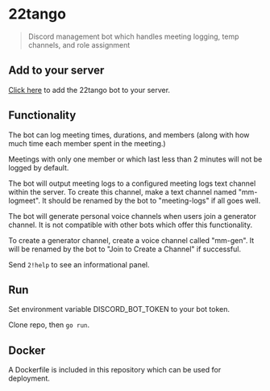 # 22tango
> Discord management bot which handles meeting logging, temp channels, and role assignment

## Add to your server

[Click here](https://discord.com/api/oauth2/authorize?client_id=782730468156112957&permissions=8&scope=bot) to add the 22tango bot to your server.

## Functionality

The bot can log meeting times, durations, and members (along with how much time each member spent in the meeting.)

Meetings with only one member or which last less than 2 minutes will not be logged by default.

The bot will output meeting logs to a configured meeting logs text channel within the server. To create this channel, make a text channel named "mm-logmeet". It should be renamed by the bot to "meeting-logs" if all goes well.

The bot will generate personal voice channels when users join a generator channel. It is not compatible with other bots which offer this functionality.

To create a generator channel, create a voice channel called "mm-gen". It will be renamed by the bot to "Join to Create a Channel" if successful.

Send `2!help` to see an informational panel.

## Run

Set environment variable DISCORD_BOT_TOKEN to your bot token.

Clone repo, then `go run`.

## Docker

A Dockerfile is included in this repository which can be used for deployment.
